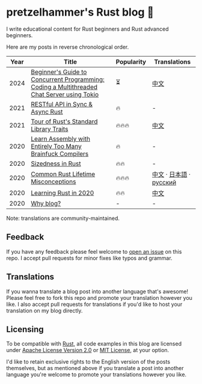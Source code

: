 # pretzelhammer's Rust blog 🦀

I write educational content for Rust beginners and Rust advanced beginners.

Here are my posts in reverse chronological order.

| Year | Title | Popularity | Translations |
|-|-|-|-|
| 2024 | [Beginner's Guide to Concurrent Programming: Coding a Multithreaded Chat Server using Tokio](./posts/chat-server.md) | ⏳ | [中文](./posts/translations/zh-hans/chat-server.md) |
| 2021 | [RESTful API in Sync & Async Rust](./posts/restful-api-in-sync-and-async-rust.md) | 🔥 | - |
| 2021 | [Tour of Rust's Standard Library Traits](./posts/tour-of-rusts-standard-library-traits.md) | 🔥🔥🔥 |[中文](./posts/translations/zh-hans/tour-of-rusts-standard-library-traits.md) |
| 2020 | [Learn Assembly with Entirely Too Many Brainfuck Compilers](./posts/too-many-brainfuck-compilers.md) | 🔥 | - |
| 2020 | [Sizedness in Rust](./posts/sizedness-in-rust.md) | 🔥🔥 | - |
| 2020 | [Common Rust Lifetime Misconceptions](./posts/common-rust-lifetime-misconceptions.md) | 🔥🔥🔥 | [中文](./posts/translations/zh-hans/common-rust-lifetime-misconceptions.md) · [日本語](./posts/translations/jp/common-rust-lifetime-misconceptions.md) · [русский](./posts/translations/rus/common-rust-lifetime-misconceptions.md) |
| 2020 | [Learning Rust in 2020](./posts/learning-rust-in-2020.md) | 🔥🔥 | [中文](./posts/translations/zh-hans/learning-rust-in-2020.md) |
| 2020 | [Why blog?](./posts/why-blog.md) | - | - |

Note: translations are community-maintained.

## Feedback

If you have any feedback please feel welcome to [open an issue](https://github.com/pretzelhammer/rust-blog/issues/new) on this repo. I accept pull requests for minor fixes like typos and grammar.

## Translations

If you wanna translate a blog post into another language that's awesome! Please feel free to fork this repo and promote your translation however you like. I also accept pull requests for translations if you'd like to host your translation on my blog directly.

## Licensing

To be compatible with [Rust](https://github.com/rust-lang/rust), all code examples in this blog are licensed under [Apache License Version 2.0](./license-apache) or [MIT License](./license-mit), at your option.

I'd like to retain exclusive rights to the English version of the posts themselves, but as mentioned above if you translate a post into another language you're welcome to promote your translations however you like.
